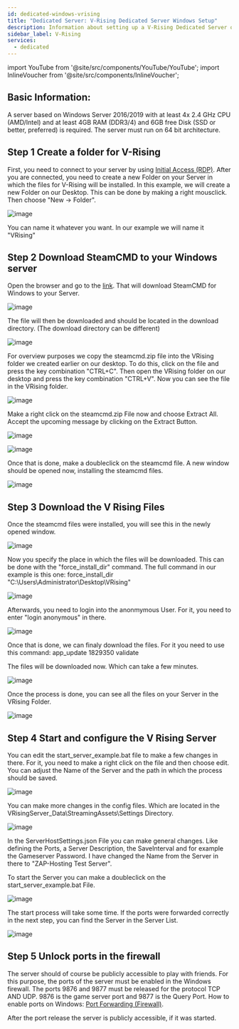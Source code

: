 ```yaml
---
id: dedicated-windows-vrising
title: "Dedicated Server: V-Rising Dedicated Server Windows Setup"
description: Information about setting up a V-Rising Dedicated Server on a Windows Dedicated Server from ZAP-Hosting - ZAP-Hosting.com documentation
sidebar_label: V-Rising
services:
  - dedicated
---
```


import YouTube from '@site/src/components/YouTube/YouTube';
import InlineVoucher from '@site/src/components/InlineVoucher';

<YouTube videoId="to2ghqNpGLA" imageSrc="https://screensaver01.zap-hosting.com/index.php/s/yCRYqJAjTTp4YFf/preview" title="How to setup a V RISING Dedicated Windows Server!" description="Feel like you understand better when you see things in action? We’ve got you! Dive into our video that breaks it all down for you. Whether you're in a rush or just prefer to soak up information in the most engaging way possible!"/>

<InlineVoucher />

## Basic Information: 
A server based on Windows Server 2016/2019 with at least 4x 2.4 GHz CPU (AMD/Intel) and at least 4GB RAM (DDR3/4) and 6GB free Disk (SSD or better, preferred) is required. The server must run on 64 bit architecture. 

## Step 1 Create a folder for V-Rising

First, you need to connect to your server by using [Initial Access (RDP)](vserver-windows-userdp.md). After you are connected, you need to create a new Folder on your Server in which the files for V-Rising will be installed.
In this example, we will create a new Folder on our Desktop.
This can be done by making a right mousclick.
Then choose "New -> Folder".

![image](https://screensaver01.zap-hosting.com/index.php/s/SzB3TgsSkHRAaAB/preview)

You can name it whatever you want. In our example we will name it "VRising"

## Step 2 Download SteamCMD to your Windows server

Open the browser and go to the [link](https://steamcdn-a.akamaihd.net/client/installer/steamcmd.zip). That will download SteamCMD for Windows to your Server.

![image](https://screensaver01.zap-hosting.com/index.php/s/oHSse2fToxxTpCt/preview)

The file will then be downloaded and should be located in the download directory. (The download directory can be different)

![image](https://screensaver01.zap-hosting.com/index.php/s/35r8Dm49xcdwfq4/preview)

For overview purposes we copy the steamcmd.zip file into the VRising folder we created earlier on our desktop.
To do this, click on the file and press the key combination "CTRL+C".
Then open the VRising folder on our desktop and press the key combination "CTRL+V".
Now you can see the file in the VRising folder.

![image](https://screensaver01.zap-hosting.com/index.php/s/kKGt3gy2yDQXSLx/preview)

Make a right click on the steamcmd.zip File now and choose Extract All. Accept the upcoming message by clicking on the Extract Button.

![image](https://screensaver01.zap-hosting.com/index.php/s/SHsNeRy4RbEenDX/preview)

![image](https://screensaver01.zap-hosting.com/index.php/s/y5ef3ncPgYMTzFw/preview)

Once that is done, make a doubleclick on the steamcmd file.
A new window should be opened now, installing the steamcmd files.

![image](https://screensaver01.zap-hosting.com/index.php/s/TC2KAbWaCHEeZiF/preview)

## Step 3 Download the V Rising Files

Once the steamcmd files were installed, you will see this in the newly opened window.

![image](https://screensaver01.zap-hosting.com/index.php/s/GAb4TgCNbpiW2F2/preview)

Now you specify the place in which the files will be downloaded.
This can be done with the "force_install_dir" command.
The full command in our example is this one:
force_install_dir "C:\Users\Administrator\Desktop\VRising"

![image](https://screensaver01.zap-hosting.com/index.php/s/DeNFAWGLLnKq7pr/preview)

Afterwards, you need to login into the anonmymous User.
For it, you need to enter "login anonymous" in there.

![image](https://screensaver01.zap-hosting.com/index.php/s/pq74iCW6E2k8Sid/preview)

Once that is done, we can finaly download the files.
For it you need to use this command:
app_update 1829350 validate

The files will be downloaded now.
Which can take a few minutes.

![image](https://screensaver01.zap-hosting.com/index.php/s/6XX8wtekd89PJec/preview)

Once the process is done, you can see all the files on your Server in the VRising Folder.

![image](https://screensaver01.zap-hosting.com/index.php/s/y9Gx9ANEpgbpESy/preview)

## Step 4 Start and configure the V Rising Server

You can edit the start_server_example.bat file to make a few changes in there.
For it, you need to make a right click on the file and then choose edit.
You can adjust the Name of the Server and the path in which the process should be saved.

![image](https://screensaver01.zap-hosting.com/index.php/s/zpEw92o7eQG9P2a/preview)

You can make more changes in the config files.
Which are located in the VRisingServer_Data\StreamingAssets\Settings Directory.

![image](https://screensaver01.zap-hosting.com/index.php/s/9TtQm6Yp8g3y5HH/preview)

In the ServerHostSettings.json File you can make general changes.
Like defining the Ports, a Server Description, the SaveInterval and for example the Gameserver Password.
I have changed the Name from the Server in there to "ZAP-Hosting Test Server".

To start the Server you can make a doubleclick on the start_server_example.bat File.

![image](https://screensaver01.zap-hosting.com/index.php/s/gzs85C4HRy9MPTy/preview)

The start process will take some time.
If the ports were forwarded correctly in the next step, you can find the Server in the Server List.

![image](https://screensaver01.zap-hosting.com/index.php/s/S9mM8KNzsFARmQW/preview)

## Step 5 Unlock ports in the firewall

The server should of course be publicly accessible to play with friends. For this purpose, the ports of the server must be enabled in the Windows firewall. The ports 9876 and 9877 must be released for the protocol TCP AND UDP. 9876 is the game server port and 9877  is the Query Port.
How to enable ports on Windows: [Port Forwarding (Firewall)](vserver-windows-port.md). 

After the port release the server is publicly accessible, if it was started. 
